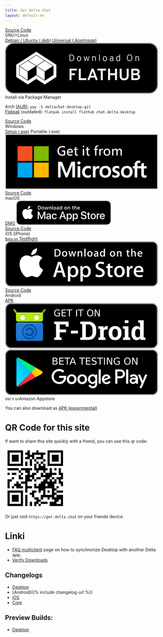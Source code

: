 ```yaml
---
title: Get Delta Chat
layout: default-en
---
```




<!-- GENERATED FILE -- DO NOT EDIT -->



<div class="download-content">
    <div id="recommendation-section" hidden>
        <h1>Recommended for you:</h1>
        <div id="recommend"></div>
        <h1>Other platforms:</h1>
    </div>
    <div id="boxes">
        <div class="box" id="linux">
            <a href="https://github.com/deltachat/deltachat-desktop" class="source-link">Source Code</a>
            <div class="title">GNU+Linux</div>
            <div class="buttons">
                <a href="https://download.delta.chat/desktop/DeltaChat.stable.amd64.deb" class="big-button">Debian / Ubuntu (.deb)</a>
                <a href="https://download.delta.chat/desktop/DeltaChat.stable.AppImage" class="big-button">Universal (.AppImage)</a>
                <a href="https://flathub.org/apps/details/chat.delta.desktop" class="soon img-badge">
                    <img src="../assets/badges/flathub.svg" alt="Download from Flathub" />
                </a>
            </div>
            <div class="sub-title">Install via Package Manager</div>
            <p>
                Arch <a href="https://aur.archlinux.org/packages/deltachat-desktop-git/">(AUR)</a>:
                <code>yay -S deltachat-desktop-git</code>
                <br>
                <a href="https://flathub.org/apps/details/chat.delta.desktop">Flatpak</a> (outdated):
                <code>flatpak install flathub chat.delta.desktop</code>
            </p>
        </div>
        <div class="box" id="windows">
            <a href="https://github.com/deltachat/deltachat-desktop" class="source-link">Source Code</a>
            <div class="title">Windows</div>
            <div class="buttons">
                <a href="https://download.delta.chat/desktop/DeltaChat.stable.setup.exe" class="big-button">Setup (.exe)</a>
                <a class="soon big-button">Portable (.exe)</a>
                <a class="soon img-badge">
                    <img src="../assets/badges/microsoft.svg" alt="Download from Microsoft Store" />
                </a>
            </div>    
        </div>
        <div class="box" id="osx">
            <a href="https://github.com/deltachat/deltachat-desktop" class="source-link">Source Code</a>
            <div class="title">macOS</div>
            <div class="buttons">
                <a href="https://download.delta.chat/desktop/DeltaChat.stable.dmg" class="big-button">DMG</a>
                <a class="soon img-badge">
                    <img src="../assets/badges/mac-appstore.svg" alt="Download on Apple AppStore" />
                </a>
            </div>
        </div>
        <div class="box" id="ios">
            <a href="https://github.com/deltachat/deltachat-ios" class="source-link">Source Code</a>
            <div class="title">iOS (iPhone)</div>
            <div class="buttons">
                <a href="https://testflight.apple.com/join/uEMc1NxS"><small>Beta on</small> Testflight</a>
                <a class="soon img-badge">
                    <img src="../assets/badges/get-it-on-ios.png" alt="Download on Apple AppStore" />
                </a>
            </div>
        </div>
        <div class="box" id="android">
            <a href="https://github.com/deltachat/deltachat-android" class="source-link">Source Code</a>
            <div class="title">Android</div>
            <div class="buttons">
                <a href="" class="big-button soon">APK</a>
                <a href="https://f-droid.org/app/com.b44t.messenger" class="img-badge">
                    <img src="../assets/badges/get-it-on-fdroid.png" alt="Get it on F-Droid" />
                </a>
                <a href="https://play.google.com/store/apps/details?id=chat.delta" class="img-badge">
                    <img src="../assets/badges/get-it-on-gplay-beta.png" alt="Beta testing on Google Play"  />
                </a>
                <a class="soon"><small>Get it on</small>Amazon Appstore</a>
            </div>
            <p>
            You can also download as
                <a href="https://github.com/deltachat/deltachat-android/releases/download/preview-v0.950.0/deltachat-gplay-release-0.950.0.apk">
                APK (experimental)
                </a>
            </p>
        </div>
    </div>
</div>
<script src="../assets/js/download-page.js"></script>

# QR Code for this site
If want to share this site quickly with a friend, you can use this qr code:

<img style="float: center" src="../assets/home/get.delta.chat.png" alt="Qr code for https://get.delta.chat" width="200" />

Or just visit `https://get.delta.chat` on your friends device.


# Linki

* [FAQ multiclient](help#multiclient) page on how to synchronize Desktop with another Delta app. 
* [Verify Downloads](verify_downloads.html)

## Changelogs

* [Desktop](https://github.com/deltachat/deltachat-desktop/blob/master/CHANGELOG.md)
* [Android]({% include changelog-url %})
* [iOS](https://github.com/deltachat/deltachat-ios/blob/master/CHANGELOG.md)
* [Core](https://github.com/deltachat/deltachat-core-rust/blob/master/CHANGELOG.md)

## Preview Builds:
* [Desktop](https://download.delta.chat/desktop/preview/)
